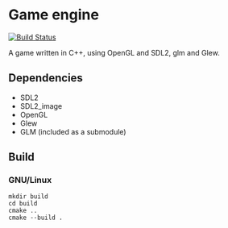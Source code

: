 # Game engine #

[![Build Status](https://travis-ci.org/Game-technology-group-2/project-teleport.svg?branch=master)](https://travis-ci.org/Game-technology-group-2/project-teleport)

A game written in C++, using OpenGL and SDL2, glm and Glew.


## Dependencies ##
* SDL2
* SDL2_image
* OpenGL
* Glew
* GLM (included as a submodule)

## Build ##
### GNU/Linux ###
```
mkdir build
cd build
cmake ..
cmake --build .
```
